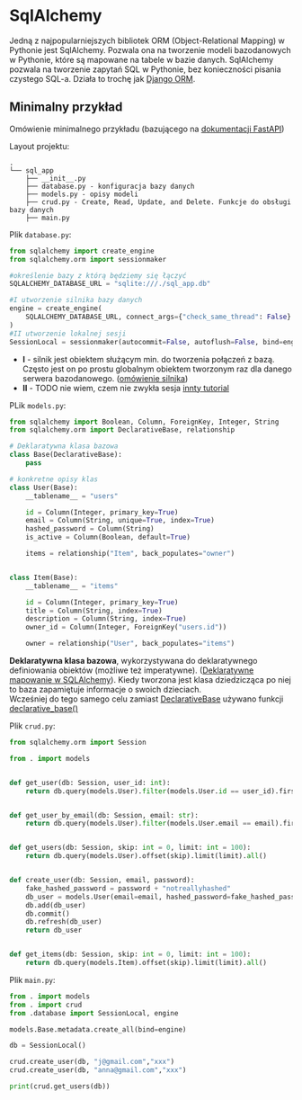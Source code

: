 # SqlAlchemy

Jedną z najpopularniejszych bibliotek ORM (Object-Relational Mapping) w Pythonie jest SqlAlchemy. Pozwala ona na tworzenie modeli bazodanowych w Pythonie, które są mapowane na tabele w bazie danych. SqlAlchemy pozwala na tworzenie zapytań SQL w Pythonie, bez konieczności pisania czystego SQL-a.
Działa to trochę jak [Django ORM](../Webówka🌍/9_django.md).


## Minimalny przykład

Omówienie minimalnego przykładu (bazującego na [dokumentacji FastAPI](https://fastapi.tiangolo.com/tutorial/sql-databases/))

Layout projektu:

```
.
└── sql_app
    ├── __init__.py
    ├── database.py - konfiguracja bazy danych
    ├── models.py - opisy modeli
    ├── crud.py - Create, Read, Update, and Delete. Funkcje do obsługi bazy danych
    ├── main.py
```

Plik `database.py`:

```py
from sqlalchemy import create_engine
from sqlalchemy.orm import sessionmaker

#określenie bazy z którą będziemy się łączyć
SQLALCHEMY_DATABASE_URL = "sqlite:///./sql_app.db"

#I utworzenie silnika bazy danych
engine = create_engine(
    SQLALCHEMY_DATABASE_URL, connect_args={"check_same_thread": False}
)
#II utworzenie lokalnej sesji
SessionLocal = sessionmaker(autocommit=False, autoflush=False, bind=engine)
```

- **I** - silnik jest obiektem służącym min. do tworzenia połączeń z bazą. Często jest on po prostu globalnym obiektem tworzonym raz dla danego serwera bazodanowego. ([omówienie silnika](https://docs.sqlalchemy.org/en/20/tutorial/engine.html#tutorial-engine))
- **II** - TODO nie wiem, czem nie zwykła sesja [innty tutorial](https://docs.sqlalchemy.org/en/20/tutorial/dbapi_transactions.html#executing-with-an-orm-session)

PLik ``models.py``:

```py
from sqlalchemy import Boolean, Column, ForeignKey, Integer, String
from sqlalchemy.orm import DeclarativeBase, relationship

# Deklaratywna klasa bazowa
class Base(DeclarativeBase):
    pass

# konkretne opisy klas
class User(Base):
    __tablename__ = "users"

    id = Column(Integer, primary_key=True)
    email = Column(String, unique=True, index=True)
    hashed_password = Column(String)
    is_active = Column(Boolean, default=True)

    items = relationship("Item", back_populates="owner")


class Item(Base):
    __tablename__ = "items"

    id = Column(Integer, primary_key=True)
    title = Column(String, index=True)
    description = Column(String, index=True)
    owner_id = Column(Integer, ForeignKey("users.id"))

    owner = relationship("User", back_populates="items")
```

**Deklaratywna klasa bazowa**, wykorzystywana do deklaratywnego definiowania obiektów (możliwe też imperatywne). ([Deklaratywne mapowanie w SQLAlchemy](https://docs.sqlalchemy.org/en/20/orm/mapping_styles.html#orm-declarative-mapping)). Kiedy tworzona jest klasa dziedzicząca po niej to baza zapamiętuje informacje o swoich dzieciach.   
Wcześniej do tego samego celu zamiast [DeclarativeBase](https://docs.sqlalchemy.org/en/20/orm/mapping_api.html#sqlalchemy.orm.DeclarativeBase) używano funkcji [declarative_base()](https://docs.sqlalchemy.org/en/20/orm/mapping_api.html#sqlalchemy.orm.declarative_base)

Plik `crud.py`:

```py
from sqlalchemy.orm import Session

from . import models


def get_user(db: Session, user_id: int):
    return db.query(models.User).filter(models.User.id == user_id).first()


def get_user_by_email(db: Session, email: str):
    return db.query(models.User).filter(models.User.email == email).first()


def get_users(db: Session, skip: int = 0, limit: int = 100):
    return db.query(models.User).offset(skip).limit(limit).all()


def create_user(db: Session, email, password):
    fake_hashed_password = password + "notreallyhashed"
    db_user = models.User(email=email, hashed_password=fake_hashed_password)
    db.add(db_user)
    db.commit()
    db.refresh(db_user)
    return db_user


def get_items(db: Session, skip: int = 0, limit: int = 100):
    return db.query(models.Item).offset(skip).limit(limit).all()

```

Plik `main.py`:

```py
from . import models
from . import crud
from .database import SessionLocal, engine

models.Base.metadata.create_all(bind=engine)

db = SessionLocal()

crud.create_user(db, "j@gmail.com","xxx")
crud.create_user(db, "anna@gmail.com","xxx")

print(crud.get_users(db))
```

